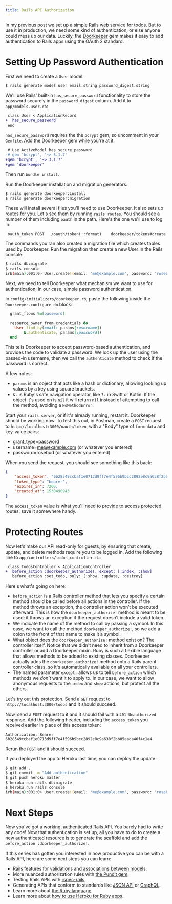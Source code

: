 ```yaml
---
title: Rails API Authorization
---
```


In my previous post we set up a simple Rails web service for todos. But to use it in production, we need some kind of authentication, or else anyone could mess up our data. Luckily, the [Doorkeeper](https://github.com/doorkeeper-gem/doorkeeper) gem makes it easy to add authentication to Rails apps using the OAuth 2 standard.

# Setting Up Password Authentication
First we need to create a `User` model:

```sh
$ rails generate model user email:string password_digest:string
```

We'll use Rails' built-in `has_secure_password` functionality to store the password securely in the `password_digest` column. Add it to `app/models.user.rb`:

```diff
 class User < ApplicationRecord
+  has_secure_password
 end
```

`has_secure_password` requires the the `bcrypt` gem, so uncomment in your `Gemfile`. Add the Doorkeeper gem while you're at it:

```diff
 # Use ActiveModel has_secure_password
-# gem 'bcrypt', '~> 3.1.7'
+gem 'bcrypt', '~> 3.1.7'
+gem 'doorkeeper'
```

Then run `bundle install`.

Run the Doorkeeper installation and migration generators:

```sh
$ rails generate doorkeeper:install
$ rails generate doorkeeper:migration
```

These will install several files you'll need to use Doorkeeper. It also sets up routes for you. Let's see them by running `rails routes`. You should see a number of them including `oauth` in the path. Here's the one we'll use to log in:

```
 oauth_token POST   /oauth/token(.:format)    doorkeeper/tokens#create
```

The commands you ran also created a migration file which creates tables used by Doorkeeper. Run the migration then create a new User in the Rails console:

```sh
$ rails db:migrate
$ rails console
irb(main):001:0> User.create!(email: 'me@example.com', password: 'rosebud')
```

Next, we need to tell Doorkeeper what mechanism we want to use for authentication; in our case, simple password authentication.

In `config/initializers/doorkeeper.rb`, paste the following inside the `Doorkeeper.configure do` block:

```ruby
  grant_flows %w[password]

  resource_owner_from_credentials do
    User.find_by(email: params[:username])
        &.authenticate, params[:password])
  end
```

This tells Doorkeeper to accept password-based authentication, and provides the code to validate a password. We look up the user using the passed-in username, then we call the `authenticate` method to check if the password is correct.

A few notes:

- `params` is an object that acts like a hash or dictionary, allowing looking up values by a key using square brackets.
- `&.` is Ruby's safe navigation operator, like `?.` in Swift or Kotlin. If the object it's used on is `nil` it will return `nil` instead of attempting to call the method, avoiding a `NoMethodError`.

Start your `rails server`, or if it's already running, restart it. Doorkeeper should be working now. To test this out, in Postman, create a `POST` request to `http://localhost:3000/oauth/token`, with a "Body" type of `form-data` and key-value pairs:

- grant_type=password
- username=me@example.com (or whatever you entered)
- password=rosebud (or whatever you entered)

When you send the request, you should see something like this back:

```json
{
    "access_token": "6b28549ccbaf1e0713d9ff7e4f596b9bcc2892e8c9a638f2bb05eada40f4c1a4",
    "token_type": "bearer",
    "expires_in": 7200,
    "created_at": 1530490943
}
```

The `access_token` value is what you'll need to provide to access protected routes; save it somewhere handy.

# Protecting Routes
Now let's make our API read-only for guests, by ensuring that create, update, and delete methods require you to be logged in. Add the following line to `app/controllers/todos_controller.rb`:

```diff
 class TodosController < ApplicationController
+  before_action :doorkeeper_authorize!, except: [:index, :show]
   before_action :set_todo, only: [:show, :update, :destroy]
```

Here's what's going on here:

- `before_action` is a Rails controller method that lets you specify a certain method should be called before all actions in the controller. If the method throws an exception, the controller action won’t be executed afterward. This is how the `doorkeeper_authorize!` method is meant to be used: it throws an exception if the request doesn’t include a valid token.
- We indicate the name of the method to call by passing a symbol. In this case, we want to call the method `doorkeeper_authorize!`, so we add a colon to the front of that name to make it a symbol.
- What object does the `doorkeeper_authorize!`  method exist on? The controller itself. Notice that we didn't need to inherit from a Doorkeeper controller or add a Doorkeeper mixin. Ruby is such a flexible language that allows methods to be added to existing classes. Doorkeeper actually adds the `doorkeeper_authorize!` method onto a Rails parent controller class, so it's automatically available on all your controllers.
- The named parameter `except:` allows us to tell `before_action` which methods we *don’t* want it to apply to. In our case, we want to allow anonymous requests to the `index` and `show` actions, but protect all the others.

Let's try out this protection. Send a `GET` request to `http://localhost:3000/todos` and it should succeed. 

Now, send a `POST` request to it and it should fail with a `401 Unauthorized` response. Add the following header, including the `access_token` you received earlier in place of this access token:

```
Authorization: Bearer 6b28549ccbaf1e0713d9ff7e4f596b9bcc2892e8c9a638f2bb05eada40f4c1a4
```

Rerun the `POST` and it should succeed.

If you deployed the app to Heroku last time, you can deploy the update:

```sh
$ git add .
$ git commit -m "Add authentication"
$ git push heroku master
$ heroku run rails db:migrate
$ heroku run rails console
irb(main):001:0> User.create!(email: 'me@example.com', password: 'rosebud')
```

# Next Steps
Now you've got a working, authenticated Rails API. You barely had to write any code! Now that authentication is set up, all you have to do to create a new authenticated resource is to generate the scaffold and add the `before_action :doorkeeper_authorize!`.

If this series has gotten you interested in how productive you can be with a Rails API, here are some next steps you can learn:

- Rails features for [validations](http://guides.rubyonrails.org/active_record_validations.html) and [associations between models](http://guides.rubyonrails.org/association_basics.html).
- More nuanced authorization rules with [the Pundit gem](https://github.com/varvet/pundit).
- Testing Rails APIs with [rspec-rails](https://github.com/rspec/rspec-rails).
- Generating APIs that conform to standards like [JSON API](https://github.com/cerebris/jsonapi-resources) or [GraphQL](https://github.com/rmosolgo/graphql-ruby).
- Learn more about [the Ruby language](http://ruby-doc.com/docs/ProgrammingRuby/).
- Learn more about [how to use Heroku for Ruby apps](https://devcenter.heroku.com/articles/getting-started-with-ruby#introduction).